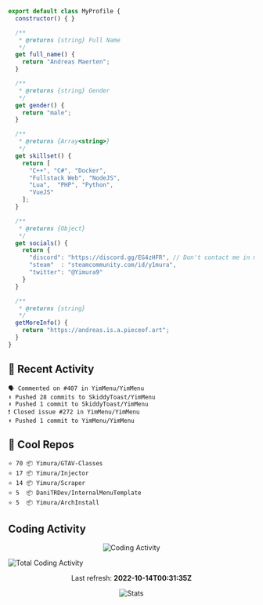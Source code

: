 ```js
export default class MyProfile {
  constructor() { }

  /**
   * @returns {string} Full Name
   */
  get full_name() {
    return "Andreas Maerten";
  }

  /**
   * @returns {string} Gender
   */
  get gender() {
    return "male";
  }

  /**
   * @returns {Array<string>}
   */
  get skillset() {
    return [
      "C++", "C#", "Docker",
      "Fullstack Web", "NodeJS",
      "Lua",  "PHP", "Python",
      "VueJS"
    ];
  }

  /**
   * @returns {Object}
   */
  get socials() {
    return {
      "discord": "https://discord.gg/EG4zHFR", // Don't contact me in my DM's I will block you
      "steam"  : "steamcommunity.com/id/y1mura",
      "twitter": "@Yimura9"
    }
  }

  /**
   * @returns {string}
   */
  getMoreInfo() {
    return "https://andreas.is.a.pieceof.art";
  }
}
```

## 🤹 Recent Activity
```
🗣 Commented on #407 in YimMenu/YimMenu
⬆️ Pushed 28 commits to SkiddyToast/YimMenu
⬆️ Pushed 1 commit to SkiddyToast/YimMenu
❗️ Closed issue #272 in YimMenu/YimMenu
⬆️ Pushed 1 commit to YimMenu/YimMenu
```
## 🌟 Cool Repos
```
⭐️ 70 📦 Yimura/GTAV-Classes
⭐️ 17 📦 Yimura/Injector
⭐️ 14 📦 Yimura/Scraper
⭐️ 5  📦 DaniTRDev/InternalMenuTemplate
⭐️ 5  📦 Yimura/ArchInstall
```
## Coding Activity
<p align="center">
    <img alt="Coding Activity" src="https://wakatime.com/share/@Yimura/d28e6361-803a-4ea8-9d40-7440588330db.svg">
</p>
<img alt="Total Coding Activity" src="https://wakatime.com/badge/user/3f8ff476-eda5-4d56-93bf-7d04c10400b8.svg" />


<p align="center">
  Last refresh:
  <b>2022-10-14T00:31:35Z</b>
</p>
<p align="center">
  <img alt="Stats" src="https://github-readme-stats.vercel.app/api?username=Yimura&show_icons=true&title_color=fff&icon_color=ffff00&text_color=ccc&bg_color=222">
</p>
